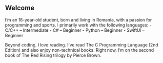 ## Welcome

I’m an 18-year-old student, born and living in Romania, with a passion for programming and sports. I primarily work with the following languages:
	- C/C++ – Intermediate
	- C# – Beginner
	-	Python – Beginner
	-	SwiftUI – Beginner

Beyond coding, I love reading. I’ve read The C Programming Language (2nd Edition) and also enjoy non-technical books. Right now, I’m on the second book of The Red Rising trilogy by Pierce Brown.
